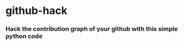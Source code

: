 # github-hack

<b><h3>Hack the contribution graph of your github with this simple python code<h3/><b/>
  
<br/>

<This is solely for educational purposes and should not to be unethically used to take unfair advantage>
